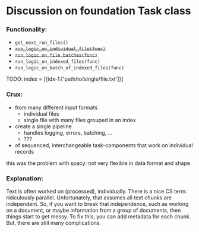 # Discussion on foundation Task class

### Functionality:

* `get_next_run_files()`
* ~~`run_logic_on_individual_file(func)`~~
* ~~`run_logic_on_file_batches(func)`~~
* `run_logic_on_indexed_files(func)`
* `run_logic_on_batch_of_indexed_files(func)`

TODO: index = [{idx-1:['path/to/single/file.txt']}]

### Crux: 

* from many different input formats
  - individual files
  - single file with many files grouped in an index
* create a single pipeline
  - handles logging, errors, batching, ...
  - ???
* of sequenced, interchangeable task-components that work on individual records

this was the problem with spacy: not very flexible in data format and shape


### Explanation:

Text is often worked on (processed), individually.  There is a nice CS term: ridiculously parallel.  Unfortunately, that assumes all text chunks are independent.  So, if you want to break that independence, such as working on a document, or maybe information from a group of documents, then things start to get messy.  To fix this, you can add metadata for each chunk.  But, there are still many complications.
